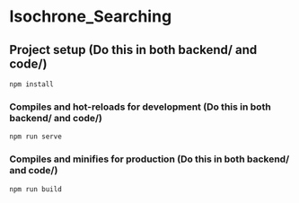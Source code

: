# Isochrone_Searching

## Project setup (Do this in both backend/ and code/)
```
npm install
```

### Compiles and hot-reloads for development (Do this in both backend/ and code/)
```
npm run serve
```

### Compiles and minifies for production (Do this in both backend/ and code/)
```
npm run build
```

